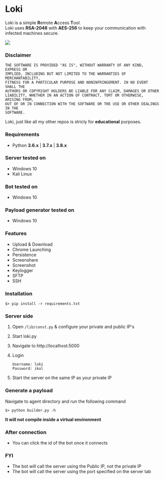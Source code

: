 # Loki

Loki is a simple **R**emote **A**ccess **T**ool.<br/>
Loki uses **RSA-2048** with **AES-256** to keep your communication with infected machines secure.

<img src="Screenshots/bots.png" atl=""/>

### Disclaimer

```
THE SOFTWARE IS PROVIDED "AS IS", WITHOUT WARRANTY OF ANY KIND, EXPRESS OR
IMPLIED, INCLUDING BUT NOT LIMITED TO THE WARRANTIES OF MERCHANTABILITY,
FITNESS FOR A PARTICULAR PURPOSE AND NONINFRINGEMENT. IN NO EVENT SHALL THE
AUTHORS OR COPYRIGHT HOLDERS BE LIABLE FOR ANY CLAIM, DAMAGES OR OTHER
LIABILITY, WHETHER IN AN ACTION OF CONTRACT, TORT OR OTHERWISE, ARISING FROM,
OUT OF OR IN CONNECTION WITH THE SOFTWARE OR THE USE OR OTHER DEALINGS IN THE
SOFTWARE.
```

Loki, just like all my other repos is stricly for **educational** purposes.

### Requirements

-   Python **3.6.x** | **3.7.x** | **3.8.x**

### Server tested on

-   Windows 10
-   Kali Linux

### Bot tested on

-   Windows 10

### Payload generator tested on

-   Windows 10

### Features

-   Upload & Download
-   Chrome Launching
-   Persistence
-   Screenshare
-   Screenshot
-   Keylogger
-   SFTP
-   SSH

### Installation

```shell
$> pip install -r requirements.txt
```

### Server side

1. Open `/lib/const.py` & configure your private and public IP's
2. Start loki.py
3. Navigate to http://localhost:5000
4. Login

    ```
    Username: loki
    Password: ikol
    ```

5. Start the server on the same IP as your private IP

### Generate a payload

Navigate to agent directory and run the following command

```shell
$> python builder.py -h
```

**It will not compile inside a virtual environment**

### After connection

-   You can click the id of the bot once it connects

### FYI

-   The bot will call the server using the Public IP, not the private IP
-   The bot will call the server using the port specified on the server tab
